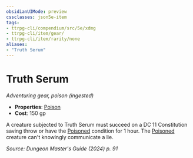 ```yaml
---
obsidianUIMode: preview
cssclasses: json5e-item
tags:
- ttrpg-cli/compendium/src/5e/xdmg
- ttrpg-cli/item/gear/
- ttrpg-cli/item/rarity/none
aliases: 
- "Truth Serum"
---
```

# Truth Serum
*Adventuring gear, poison (ingested)*  


- **Properties**: [Poison](Misc%20Files/CLI/rules/item-properties.md#Poison)
- **Cost**: 150 gp

A creature subjected to Truth Serum must succeed on a DC 11 Constitution saving throw or have the [Poisoned](Misc%20Files/CLI/rules/conditions.md#Poisoned) condition for 1 hour. The [Poisoned](Misc%20Files/CLI/rules/conditions.md#Poisoned) creature can't knowingly communicate a lie.

*Source: Dungeon Master's Guide (2024) p. 91*